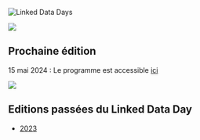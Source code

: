 
![Linked Data Days](/static-assets/img/linked-data-days.png)
  
![   ](/static-assets/img/white-space-2.jpg)
  
## Prochaine édition
15 mai 2024 : Le programme est accessible [ici](/linked-data-day/)

![   ](/static-assets/img/white-space-2.jpg)
## Editions passées du Linked Data Day

* [2023](/community/linked-data-day-2023/)
